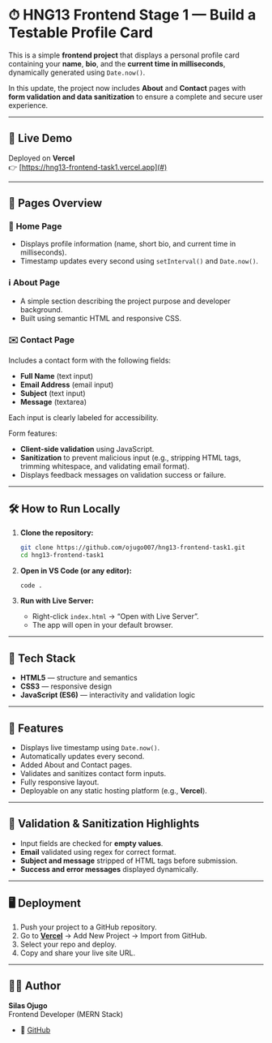 # ⏱ HNG13 Frontend Stage 1 — **Build a Testable Profile Card**

This is a simple **frontend project** that displays a personal profile card containing your **name**, **bio**, and the **current time in milliseconds**, dynamically generated using `Date.now()`.

In this update, the project now includes **About** and **Contact** pages with **form validation and data sanitization** to ensure a complete and secure user experience.

---

## 🚀 Live Demo
Deployed on **Vercel**  
👉 [https://hng13-frontend-task1.vercel.app](#)

---

## 🧭 Pages Overview

### 🪪 **Home Page**
- Displays profile information (name, short bio, and current time in milliseconds).  
- Timestamp updates every second using `setInterval()` and `Date.now()`.

### ℹ️ **About Page**
- A simple section describing the project purpose and developer background.  
- Built using semantic HTML and responsive CSS.

### ✉️ **Contact Page**
Includes a contact form with the following fields:  
- **Full Name** (text input)  
- **Email Address** (email input)  
- **Subject** (text input)  
- **Message** (textarea)

Each input is clearly labeled for accessibility.

Form features:
- **Client-side validation** using JavaScript.  
- **Sanitization** to prevent malicious input (e.g., stripping HTML tags, trimming whitespace, and validating email format).  
- Displays feedback messages on validation success or failure.

---

## 🛠 How to Run Locally

1. **Clone the repository:**
   ```bash
   git clone https://github.com/ojugo007/hng13-frontend-task1.git
   cd hng13-frontend-task1
   ```

2. **Open in VS Code (or any editor):**
   ```bash
   code .
   ```

3. **Run with Live Server:**
   - Right-click `index.html` → “Open with Live Server”.
   - The app will open in your default browser.

---

## 🧩 Tech Stack
- **HTML5** — structure and semantics  
- **CSS3** — responsive design  
- **JavaScript (ES6)** — interactivity and validation logic

---

## 📄 Features
- Displays live timestamp using `Date.now()`.  
- Automatically updates every second.  
- Added About and Contact pages.  
- Validates and sanitizes contact form inputs.  
- Fully responsive layout.  
- Deployable on any static hosting platform (e.g., **Vercel**).

---

## 🧪 Validation & Sanitization Highlights
- Input fields are checked for **empty values**.  
- **Email** validated using regex for correct format.  
- **Subject and message** stripped of HTML tags before submission.  
- **Success and error messages** displayed dynamically.

---

## 🖥️ Deployment
1. Push your project to a GitHub repository.  
2. Go to **[Vercel](https://vercel.com/)** → Add New Project → Import from GitHub.  
3. Select your repo and deploy.  
4. Copy and share your live site URL.

---

## 👨‍💻 Author
**Silas Ojugo**  
Frontend Developer (MERN Stack)  
- 💼 [GitHub](https://github.com/ojugo007)  
